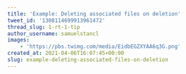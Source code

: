 ```yaml
---
title: 'Example: Deleting associated files on deletion'
tweet_id: '1308114699913961472'
thread_slug: 1-rt-1-tip
author_username: samuelstancl
images:
    - 'https://pbs.twimg.com/media/EidbEGZXYAA6q3G.png'
created_at: 2021-04-06T16:07:45+00:00
slug: example-deleting-associated-files-on-deletion
---
```

